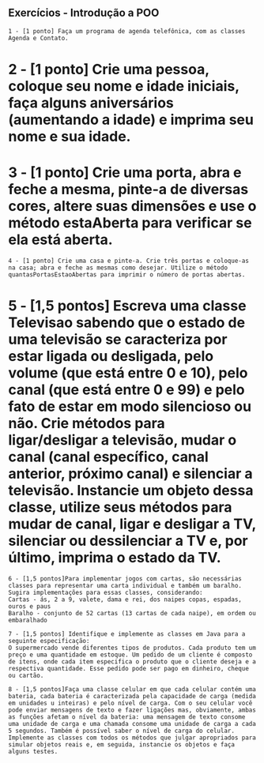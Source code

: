 ## Exercícios - Introdução a POO

    1 - [1 ponto] Faça um programa de agenda telefônica, com as classes Agenda e Contato.

# 2 - [1 ponto] Crie uma pessoa, coloque seu nome e idade iniciais, faça alguns aniversários (aumentando a idade) e imprima seu nome e sua idade.

# 3 - [1 ponto] Crie uma porta, abra e feche a mesma, pinte-a de diversas cores, altere suas dimensões e use o método estaAberta para verificar se ela está aberta.

    4 - [1 ponto] Crie uma casa e pinte-a. Crie três portas e coloque-as na casa; abra e feche as mesmas como desejar. Utilize o método quantasPortasEstaoAbertas para imprimir o número de portas abertas.

# 5 - [1,5 pontos] Escreva uma classe Televisao sabendo que o estado de uma televisão se caracteriza por estar ligada ou desligada, pelo volume (que está entre 0 e 10), pelo canal (que está entre 0 e 99) e pelo fato de estar em modo silencioso ou não. Crie métodos para ligar/desligar a televisão, mudar o canal (canal específico, canal anterior, próximo canal) e silenciar a televisão. Instancie um objeto dessa classe, utilize seus métodos para mudar de canal, ligar e desligar a TV, silenciar ou dessilenciar a TV e, por último, imprima o estado da TV.

    6 - [1,5 pontos]Para implementar jogos com cartas, são necessárias classes para representar uma carta individual e também um baralho. Sugira implementações para essas classes, considerando:
    Cartas - ás, 2 a 9, valete, dama e rei, dos naipes copas, espadas, ouros e paus
    Baralho - conjunto de 52 cartas (13 cartas de cada naipe), em ordem ou embaralhado

    7 - [1,5 pontos] Identifique e implemente as classes em Java para a seguinte especificação:
    O supermercado vende diferentes tipos de produtos. Cada produto tem um preço e uma quantidade em estoque. Um pedido de um cliente é composto de itens, onde cada item especifica o produto que o cliente deseja e a respectiva quantidade. Esse pedido pode ser pago em dinheiro, cheque ou cartão.

    8 - [1,5 pontos]Faça uma classe celular em que cada celular contém uma bateria, cada bateria é caracterizada pela capacidade de carga (medida em unidades u inteiras) e pelo nível de carga. Com o seu celular você pode enviar mensagens de texto e fazer ligações mas, obviamente, ambas as funções afetam o nível da bateria: uma mensagem de texto consome uma unidade de carga e uma chamada consome uma unidade de carga a cada 5 segundos. Também é possível saber o nível de carga do celular. Implemente as classes com todos os métodos que julgar apropriados para simular objetos reais e, em seguida, instancie os objetos e faça alguns testes.